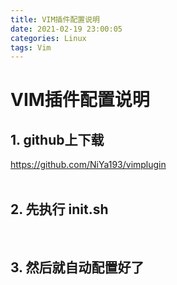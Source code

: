 ```yaml
---
title: VIM插件配置说明
date: 2021-02-19 23:00:05
categories: Linux
tags: Vim
---
```


# VIM插件配置说明

## 1. github上下载  
https://github.com/NiYa193/vimplugin  
<br>

## 2. 先执行 init.sh  
<br>

## 3. 然后就自动配置好了   
<br>
